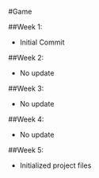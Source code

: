 #Game  

##Week 1:
* Initial Commit  

##Week 2:
* No update  

##Week 3:
* No update  

##Week 4:
* No update  

##Week 5:
* Initialized project files